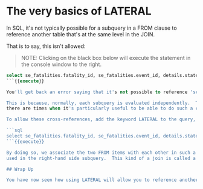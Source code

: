 # The very basics of LATERAL

In SQL, it's not typically possible for a subquery in a FROM clause to reference another table that's at the same level in the JOIN.

That is to say, this isn't allowed:

> NOTE: Clicking on the black box below will execute the statement in the console window to the right.

```sql
select se_fatalities.fatality_id, se_fatalities.event_id, details.state from se_fatalities cross join (select * from se_details where se_fatalities.event_id = se_details.event_id) as details;
```{{execute}}

You'll get back an error saying that it's not possible to reference 'se_fatalities' from within the subquery that's at the same JOIN level.

This is because, normally, each subquery is evaluated independently.  That's generally a good thing since it gives the planner more options when it comes to deciding how to optimize the overall query, but
there are times when it's particularly useful to be able to do such a cross-reference between FROM items.

To allow these cross-references, add the keyword LATERAL to the query, like so:

```sql
select se_fatalities.fatality_id, se_fatalities.event_id, details.state from se_fatalities cross join lateral (select * from se_details where se_fatalities.event_id = se_details.event_id) as details;
```{{execute}}

By doing so, we associate the two FROM items with each other in such a way that the left-hand side ('mytable' in this example) will be stepped through, one row at a time, and the value from each row will be
used in the right-hand side subquery.  This kind of a join is called a "Nested Loop Join" and is the only option available to the planner when LATERAL is used, so it should be used sparingly.

## Wrap Up

You have now seen how using LATERAL will allow you to reference another table from within a subquery at the same JOIN level.  In the next section we'll look at some common use-cases for LATERAL.
